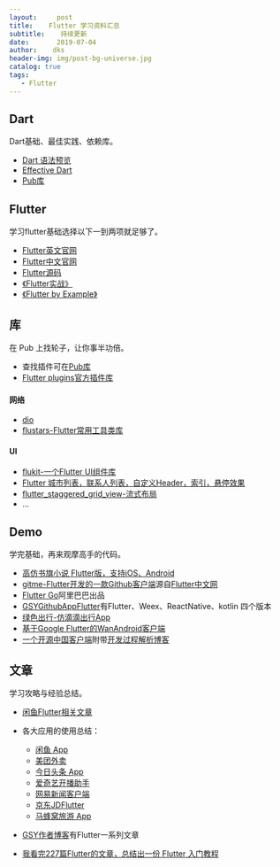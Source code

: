 ```yaml
---
layout:     post
title:    Flutter 学习资料汇总
subtitle:    持续更新
date:       2019-07-04
author:    dks
header-img: img/post-bg-universe.jpg
catalog: true
tags:
   - Flutter
---
```


## Dart

Dart基础、最佳实践、依赖库。

- [Dart 语法预览](http://dart.goodev.org/guides/language/language-tour)
- [Effective Dart](http://dart.goodev.org/guides/language/effective-dart)
- [Pub库](https://pub.dev/)

## Flutter
学习flutter基础选择以下一到两项就足够了。
- [Flutter英文官网](https://flutter.dev/)
- [Flutter中文官网](https://flutter-io.cn/)
- [Flutter源码](https://github.com/flutter/flutter)
- [《Flutter实战》](https://book.flutterchina.club/)
- [《Flutter by Example》](https://flutterbyexample.com/)

## 库
在 Pub 上找轮子，让你事半功倍。
- 查找插件可在[Pub库](https://pub.dev/)
- [Flutter plugins官方插件库](https://github.com/flutter/plugins)

#### 网络
- [dio](https://github.com/flutterchina/dio/blob/master/README-ZH.md)
- [flustars-Flutter常用工具类库](https://github.com/Sky24n/flustars)

#### UI
- [flukit-一个Flutter UI组件库](https://github.com/flutterchina/flukit)
- [Flutter 城市列表，联系人列表，自定义Header，索引，悬停效果](https://github.com/flutterchina/azlistview)
- [flutter_staggered_grid_view-流式布局](https://github.com/letsar/flutter_staggered_grid_view)
- ...

## Demo
学完基础，再来观摩高手的代码。
- [高仿书旗小说 Flutter版，支持iOS、Android](https://github.com/huanxsd/flutter_shuqi)
- [gitme-Flutter开发的一款Github客户端](https://github.com/flutterchina/gitme)源自[Flutter中文网](https://flutterchina.club/)
- [Flutter Go](https://github.com/alibaba/flutter-go/blob/master/README.md)阿里巴巴出品
- [GSYGithubAppFlutter](https://github.com/CarGuo/GSYGithubAppFlutter)有Flutter、Weex、ReactNative、kotlin 四个版本
- [绿色出行-仿滴滴出行App](https://github.com/Sky24n/GreenTravel)
- [基于Google Flutter的WanAndroid客户端](https://github.com/Sky24n/flutter_wanandroid)
- [一个开源中国客户端](https://github.com/yubo725/flutter-osc)附带[开发过程解析博客](https://juejin.im/user/59ed44cf6fb9a0451c398c45/posts)

## 文章
学习攻略与经验总结。
- [闲鱼Flutter相关文章](https://www.yuque.com/xytech/flutter)
- 各大应用的使用总结：
	- [闲鱼 App](https://www.yuque.com/xytech/flutter/tc8lha)
	- [美团外卖](https://tech.meituan.com/2018/08/09/waimai-flutter-practice.html)
	- [今日头条 App](https://mp.weixin.qq.com/s/-vyU1JQzdGLUmLGHRImIvg)
	- [爱奇艺开播助手](https://mp.weixin.qq.com/s/7GSPvP_hOWCv64esLLc0iw)
	- [网易新闻客户端](http://mp.weixin.qq.com/s/a0in4DqB8Bay046knkRr1g)
	- [京东JDFlutter](https://mp.weixin.qq.com/s/UhfgfNEdogm7Busr0apAGQ)
	- [马蜂窝旅游 App](https://mp.weixin.qq.com/s/WBnj_6sOonjR9XUnB-wZPA)

- [GSY作者博客](https://juejin.im/user/582aca2ba22b9d006b59ae68/posts)有Flutter一系列文章
- [我看完227篇Flutter的文章，总结出一份 Flutter 入门教程](https://zhuanlan.zhihu.com/p/39065810)





